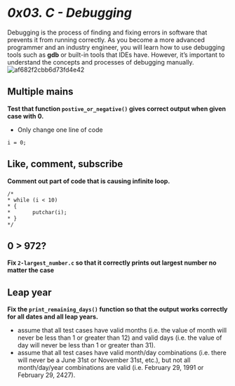 # *0x03. C - Debugging*
Debugging is the process of finding and fixing errors in software that prevents it from running correctly. As you become a more advanced programmer and an industry engineer, you will learn how to use debugging tools such as **gdb** or built-in tools that IDEs have. However, it’s important to understand the concepts and processes of debugging manually.
![af682f2cbb6d73fd4e42](https://github.com/elyse502/alx-higher_level_programming/assets/125453474/0e4c68e6-b787-4c9b-a595-0bf26eef1e69)

## Multiple mains
**Test that function `postive_or_negative()` gives correct output when given case with 0.**
* Only change one line of code
```
i = 0;
```
## Like, comment, subscribe
**Comment out part of code that is causing infinite loop.**
```
/*
* while (i < 10)
* {
*       putchar(i);
* }
*/
```
## 0 > 972?
**Fix `2-largest_number.c` so that it correctly prints out largest number no matter the case**

## Leap year
**Fix the `print_remaining_days()` function so that the output works correctly for all dates and all leap years.**
* assume that all test cases have valid months (i.e. the value of month will never be less than 1 or greater than 12) and valid days (i.e. the value of day will never be less than 1 or greater than 31).
* assume that all test cases have valid month/day combinations (i.e. there will never be a June 31st or November 31st, etc.), but not all month/day/year combinations are valid (i.e. February 29, 1991 or February 29, 2427).
